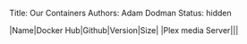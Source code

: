 Title: Our Containers
Authors: Adam Dodman
Status: hidden


|Name|Docker Hub|Github|Version|Size|
|Plex media Server|<i class="icon-sphere"></i>|<i class="icon-github"></i>|
